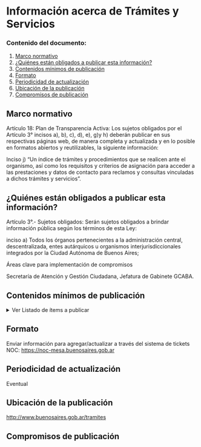 <h1> Información acerca de Trámites y Servicios</h2> 
<h3>  Contenido del documento: </h3> 
<ol>
 <li><a href="#marco">Marco normativo</a></li>
 <li><a href="#obligados">¿Quiénes están obligados a publicar esta información?</a></li>
 <li><a href="#contenidos">Contenidos mínimos de publicación</a></li>
 <li><a href="#formato">Formato</a></li>
 <li><a href="#perio">Periodicidad de actualización</a></li>
 <li><a href="#ubicacion">Ubicación de la publicación</a></li>
 <li><a href="#compromisos">Compromisos de publicación</a></li>
 
 
</ol>
 
<h2 id="marco">Marco normativo</h2>  
<p>
Artículo 18: Plan de Transparencia Activa: Los sujetos obligados por el Artículo 3° incisos a), b), c), d), e), g)y h) deberán publicar en sus respectivas páginas web, de manera completa y actualizada y en lo posible en formatos abiertos y reutilizables, la siguiente información:

Inciso j) “Un índice de trámites y procedimientos que se realicen ante el organismo, así como los requisitos y criterios de asignación para acceder a las prestaciones y datos de contacto para reclamos y consultas vinculadas a dichos trámites y servicios”.

</p>
<h2 id="obligados"> ¿Quiénes están obligados a publicar esta información?</h2> 
<p>
Artículo 3°.- Sujetos obligados: Serán sujetos obligados a brindar información pública según los términos de esta Ley:

inciso a) Todos los órganos pertenecientes a la administración central, descentralizada, entes autárquicos u organismos interjurisdiccionales integrados por la Ciudad Autónoma de Buenos Aires;

</p>

<p>Áreas clave para implementación de compromisos

Secretaría de Atención y Gestión Ciudadana, Jefatura de Gabinete GCABA.
</p>

<h2 id="contenidos"> Contenidos mínimos de publicación </h2> 
<details><summary> Ver Listado de ítems a publicar </summary>

|	Ítem	|
|		------------- |
| nombre del trámite o servicio,    |
| breve descripción del mismo, |
| requisitos necesarios para realizarlo, |
| Protocolos de atención o pasos a seguir para realizarlo (dónde y en qué horario se realiza, si es necesario sacar turno previo o es de presentación espontánea, si se puede hacerlo online o por sistema de Tramitación a Distancia/TAD, quienes pueden/deben realizar dicho trámite, en caso de que haya alguna constancia/certificado/documento a retirar: cómo, cuándo y dónde se retira, cómo finaliza el trámite, etc.) |
| Datos de contacto del organismo responsable del trámite (nombre del organismo, dirección física, teléfono de contacto, mail de contacto, web del área) |
| Información sobre el pago del Trámite, de ser necesario: Arancel (si se trata de un trámite gratuito, se debe aclarar que es gratuito), y medios y formas de pago (online, si es con tarjetas de crédito, qué tarjetas y si se puede pagar en cuotas, hasta cuantas), si se puede pagar en Rapipago/pagofácil, etc. |
| Si hay normativa u otros archivos importantes que las áreas quieran que los vecinos se descarguen de la guía, deben enviarse en formato PDF. |
| Datos adicionales importantes a destacar que las áreas consideren y que no estén contemplados dentro de lo anterior.|
| Información sobre vías de reclamos. |

</details>

<h2 id="formato"> Formato </h2>
<p>
Enviar información para agregar/actualizar a través del sistema de tickets NOC:
 <a href="https://noc-mesa.buenosaires.gob.ar">https://noc-mesa.buenosaires.gob.ar</a>
</p>
<h2 id="perio"> Periodicidad de actualización</h2>
<p>Eventual</p>

<h2 id="ubicacion"> Ubicación de la publicación</h2>
<p>
<a href="http://www.buenosaires.gob.ar/tramites">http://www.buenosaires.gob.ar/tramites </a>
 </br>

</p>

<h2 id="compromisos">  Compromisos de publicación</h2>


